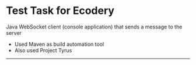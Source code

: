 Test Task for Ecodery
===========

Java WebSocket client (console application) that sends a message to the server
- Used Maven as build automation tool
- Also used Project Tyrus 

-----------------------------------------------------------------
